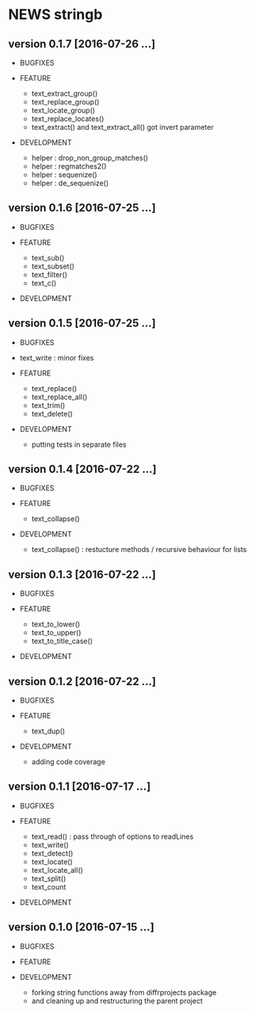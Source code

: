NEWS stringb
==========================================================================


version 0.1.7 [2016-07-26 ...] 
--------------------------------------------------------------------------

* BUGFIXES

    
* FEATURE
    - text_extract_group()
    - text_replace_group()
    - text_locate_group()
    - text_replace_locates()
    - text_extract() and text_extract_all() got invert parameter

    
* DEVELOPMENT
    - helper : drop_non_group_matches()
    - helper : regmatches2()
    - helper : sequenize()
    - helper : de_sequenize()
    


 

version 0.1.6 [2016-07-25 ...] 
--------------------------------------------------------------------------

* BUGFIXES

    
* FEATURE
    - text_sub()
    - text_subset()
    - text_filter()
    - text_c()

    
* DEVELOPMENT
    
    



version 0.1.5 [2016-07-25 ...] 
--------------------------------------------------------------------------

* BUGFIXES
 - text_write : minor fixes

    
* FEATURE
    - text_replace()
    - text_replace_all()
    - text_trim()
    - text_delete()

    
* DEVELOPMENT
    - putting tests in separate files
    
    

version 0.1.4 [2016-07-22 ...] 
--------------------------------------------------------------------------

* BUGFIXES


    
* FEATURE
    - text_collapse() 

    
* DEVELOPMENT
    - text_collapse() : restucture methods / recursive behaviour for lists
    


version 0.1.3 [2016-07-22 ...] 
--------------------------------------------------------------------------

* BUGFIXES


    
* FEATURE
    - text_to_lower()
    - text_to_upper()
    - text_to_title_case()

    
* DEVELOPMENT
    





version 0.1.2 [2016-07-22 ...] 
--------------------------------------------------------------------------

* BUGFIXES


    
* FEATURE
    - text_dup()

    
* DEVELOPMENT
    - adding code coverage 



version 0.1.1 [2016-07-17 ...] 
--------------------------------------------------------------------------

* BUGFIXES


    
* FEATURE
    - text_read() : pass through of options to readLines
    - text_write()
    - text_detect()
    - text_locate()
    - text_locate_all()
    - text_split()
    - text_count


* DEVELOPMENT



version 0.1.0 [2016-07-15 ...]
--------------------------------------------------------------------------

* BUGFIXES


    
* FEATURE


* DEVELOPMENT
    - forking string functions away from diffrprojects package 
    - and cleaning up and restructuring the parent project

